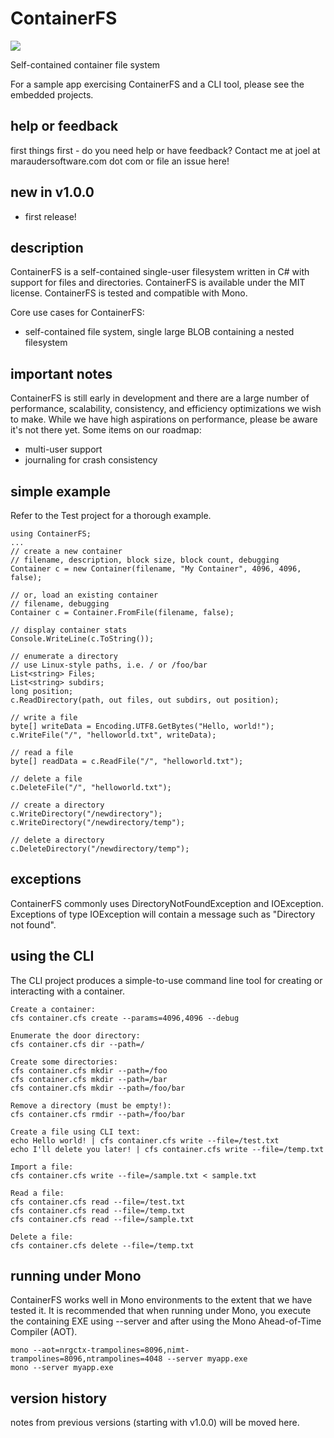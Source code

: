 # ContainerFS

[![][nuget-img]][nuget]

[nuget]:     https://www.nuget.org/packages/ContainerFS.dll
[nuget-img]: https://badge.fury.io/nu/Object.svg

Self-contained container file system

For a sample app exercising ContainerFS and a CLI tool, please see the embedded projects.

## help or feedback
first things first - do you need help or have feedback?  Contact me at joel at maraudersoftware.com dot com or file an issue here!

## new in v1.0.0
- first release!

## description
ContainerFS is a self-contained single-user filesystem written in C# with support for files and directories.  ContainerFS is available under the MIT license.  ContainerFS is tested and compatible with Mono.

Core use cases for ContainerFS:
- self-contained file system, single large BLOB containing a nested filesystem

## important notes
ContainerFS is still early in development and there are a large number of performance, scalability, consistency, and efficiency optimizations we wish to make.  While we have high aspirations on performance, please be aware it's not there yet.  Some items on our roadmap:
- multi-user support
- journaling for crash consistency

## simple example
Refer to the Test project for a thorough example.
```
using ContainerFS;
...
// create a new container
// filename, description, block size, block count, debugging
Container c = new Container(filename, "My Container", 4096, 4096, false);

// or, load an existing container
// filename, debugging
Container c = Container.FromFile(filename, false);

// display container stats
Console.WriteLine(c.ToString());

// enumerate a directory
// use Linux-style paths, i.e. / or /foo/bar
List<string> Files;
List<string> subdirs;
long position;
c.ReadDirectory(path, out files, out subdirs, out position);

// write a file
byte[] writeData = Encoding.UTF8.GetBytes("Hello, world!");
c.WriteFile("/", "helloworld.txt", writeData);

// read a file
byte[] readData = c.ReadFile("/", "helloworld.txt");

// delete a file
c.DeleteFile("/", "helloworld.txt");

// create a directory
c.WriteDirectory("/newdirectory");
c.WriteDirectory("/newdirectory/temp");

// delete a directory
c.DeleteDirectory("/newdirectory/temp");
```

## exceptions
ContainerFS commonly uses DirectoryNotFoundException and IOException.  Exceptions of type IOException will contain a message such as "Directory not found".

## using the CLI
The CLI project produces a simple-to-use command line tool for creating or interacting with a container.
```
Create a container:
cfs container.cfs create --params=4096,4096 --debug

Enumerate the door directory:
cfs container.cfs dir --path=/

Create some directories:
cfs container.cfs mkdir --path=/foo
cfs container.cfs mkdir --path=/bar
cfs container.cfs mkdir --path=/foo/bar

Remove a directory (must be empty!):
cfs container.cfs rmdir --path=/foo/bar

Create a file using CLI text:
echo Hello world! | cfs container.cfs write --file=/test.txt
echo I'll delete you later! | cfs container.cfs write --file=/temp.txt

Import a file:
cfs container.cfs write --file=/sample.txt < sample.txt

Read a file:
cfs container.cfs read --file=/test.txt
cfs container.cfs read --file=/temp.txt
cfs container.cfs read --file=/sample.txt

Delete a file:
cfs container.cfs delete --file=/temp.txt
```

## running under Mono
ContainerFS works well in Mono environments to the extent that we have tested it.  It is recommended that when running under Mono, you execute the containing EXE using --server and after using the Mono Ahead-of-Time Compiler (AOT).
```
mono --aot=nrgctx-trampolines=8096,nimt-trampolines=8096,ntrampolines=4048 --server myapp.exe
mono --server myapp.exe
```

## version history
notes from previous versions (starting with v1.0.0) will be moved here.
